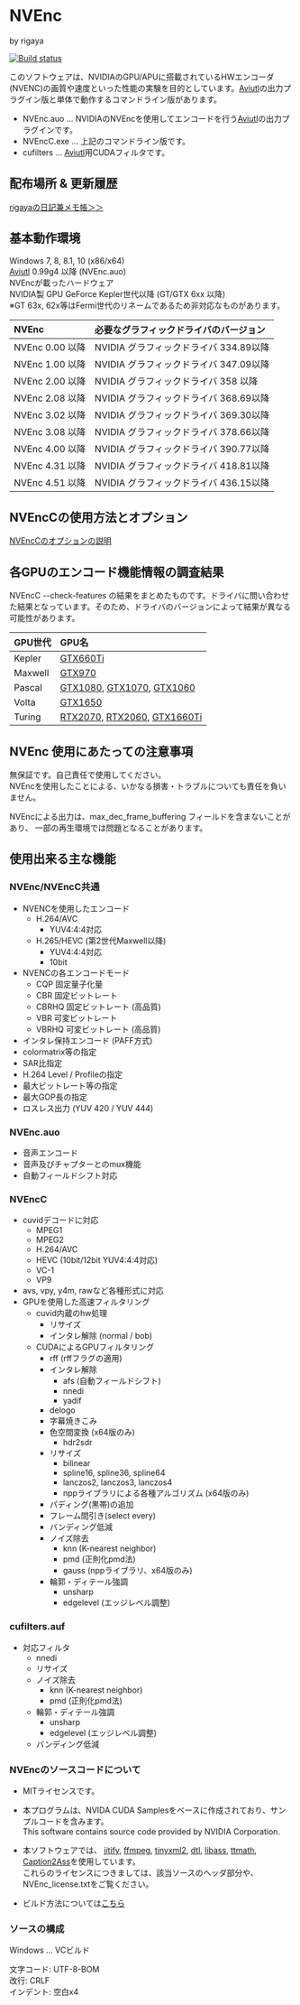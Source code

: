 
# NVEnc  
by rigaya  

[![Build status](https://ci.appveyor.com/api/projects/status/dmlkxw4rbrby0oi9/branch/master?svg=true)](https://ci.appveyor.com/project/rigaya/nvenc/branch/master)  

このソフトウェアは、NVIDIAのGPU/APUに搭載されているHWエンコーダ(NVENC)の画質や速度といった性能の実験を目的としています。[Aviutl](http://spring-fragrance.mints.ne.jp/aviutl/)の出力プラグイン版と単体で動作するコマンドライン版があります。  

- NVEnc.auo … NVIDIAのNVEncを使用してエンコードを行う[Aviutl](http://spring-fragrance.mints.ne.jp/aviutl/)の出力プラグインです。  
- NVEncC.exe … 上記のコマンドライン版です。
- cufilters … [Aviutl](http://spring-fragrance.mints.ne.jp/aviutl/)用CUDAフィルタです。

## 配布場所 & 更新履歴  
[rigayaの日記兼メモ帳＞＞](http://rigaya34589.blog135.fc2.com/blog-category-17.html)  

## 基本動作環境  
Windows 7, 8, 8.1, 10 (x86/x64)  
[Aviutl](http://spring-fragrance.mints.ne.jp/aviutl/) 0.99g4 以降 (NVEnc.auo)  
NVEncが載ったハードウェア  
  NVIDIA製 GPU GeForce Kepler世代以降 (GT/GTX 6xx 以降)  
  ※GT 63x, 62x等はFermi世代のリネームであるため非対応なものがあります。  

|NVEnc|必要なグラフィックドライバのバージョン|
|:--------------|:----------------------------------|
|NVEnc 0.00 以降 | NVIDIA グラフィックドライバ 334.89以降 |
|NVEnc 1.00 以降 | NVIDIA グラフィックドライバ 347.09以降 |
|NVEnc 2.00 以降 | NVIDIA グラフィックドライバ 358   以降 |
|NVEnc 2.08 以降 | NVIDIA グラフィックドライバ 368.69以降 |
|NVEnc 3.02 以降 | NVIDIA グラフィックドライバ 369.30以降 |
|NVEnc 3.08 以降 | NVIDIA グラフィックドライバ 378.66以降 |
|NVEnc 4.00 以降 | NVIDIA グラフィックドライバ 390.77以降 |
|NVEnc 4.31 以降 | NVIDIA グラフィックドライバ 418.81以降 |
|NVEnc 4.51 以降 | NVIDIA グラフィックドライバ 436.15以降 |

## NVEncCの使用方法とオプション  
[NVEncCのオプションの説明](./NVEncC_Options.ja.md)

## 各GPUのエンコード機能情報の調査結果  
NVEncC --check-features の結果をまとめたものです。ドライバに問い合わせた結果となっています。そのため、ドライバのバージョンによって結果が異なる可能性があります。 

| GPU世代 | GPU名 |
|:---|:---|
| Kepler | [GTX660Ti](./GPUFeatures/gtx660ti.txt) |
| Maxwell | [GTX970](./GPUFeatures/gtx970.txt) |
| Pascal | [GTX1080](./GPUFeatures/gtx1080.txt), [GTX1070](./GPUFeatures/gtx1070.txt), [GTX1060](./GPUFeatures/gtx1060.txt) |
| Volta | [GTX1650](./GPUFeatures/gtx1650.txt) |
| Turing | [RTX2070](./GPUFeatures/rtx2070.txt), [RTX2060](./GPUFeatures/rtx2060.txt), [GTX1660Ti](./GPUFeatures/gtx1660ti.txt)  |

## NVEnc 使用にあたっての注意事項  
無保証です。自己責任で使用してください。   
NVEncを使用したことによる、いかなる損害・トラブルについても責任を負いません。  

NVEncによる出力は、max_dec_frame_buffering フィールドを含まないことがあり、
一部の再生環境では問題となることがあります。

## 使用出来る主な機能
### NVEnc/NVEncC共通
- NVENCを使用したエンコード
   - H.264/AVC
      - YUV4:4:4対応
   - H.265/HEVC (第2世代Maxwell以降)
      - YUV4:4:4対応
      - 10bit
- NVENCの各エンコードモード
   - CQP       固定量子化量
   - CBR       固定ビットレート
   - CBRHQ     固定ビットレート (高品質)
   - VBR       可変ビットレート
   - VBRHQ     可変ビットレート (高品質)
- インタレ保持エンコード (PAFF方式)
- colormatrix等の指定
- SAR比指定
- H.264 Level / Profileの指定
- 最大ビットレート等の指定
- 最大GOP長の指定
- ロスレス出力 (YUV 420 / YUV 444)

### NVEnc.auo
- 音声エンコード
- 音声及びチャプターとのmux機能
- 自動フィールドシフト対応

### NVEncC
- cuvidデコードに対応
  - MPEG1
  - MPEG2
  - H.264/AVC
  - HEVC (10bit/12bit YUV4:4:4対応)
  - VC-1
  - VP9
- avs, vpy, y4m, rawなど各種形式に対応
- GPUを使用した高速フィルタリング
  - cuvid内蔵のhw処理
    - リサイズ
    - インタレ解除 (normal / bob)
  - CUDAによるGPUフィルタリング
    - rff (rffフラグの適用)
    - インタレ解除
      - afs (自動フィールドシフト)
      - nnedi
      - yadif
    - delogo
    - 字幕焼きこみ
    - 色空間変換 (x64版のみ)
      - hdr2sdr
    - リサイズ  
      - bilinear
      - spline16, spline36, spline64
      - lanczos2, lanczos3, lanczos4
      - nppライブラリによる各種アルゴリズム (x64版のみ)
    - パディング(黒帯)の追加
    - フレーム間引き(select every)
    - バンディング低減
    - ノイズ除去
      - knn (K-nearest neighbor)
      - pmd (正則化pmd法)
      - gauss (nppライブラリ、x64版のみ)
    - 輪郭・ディテール強調
      - unsharp
      - edgelevel (エッジレベル調整)

### cufilters.auf
- 対応フィルタ
  - nnedi
  - リサイズ
  - ノイズ除去
    - knn (K-nearest neighbor)
    - pmd (正則化pmd法)
  - 輪郭・ディテール強調
    - unsharp
    - edgelevel (エッジレベル調整)
  - バンディング低減

### NVEncのソースコードについて
- MITライセンスです。
- 本プログラムは、NVIDA CUDA Samplesをベースに作成されており、サンプルコードを含みます。  
  This software contains source code provided by NVIDIA Corporation.  
- 本ソフトウェアでは、
  [jitify](https://github.com/NVIDIA/jitify),
  [ffmpeg](https://ffmpeg.org/),
  [tinyxml2](http://www.grinninglizard.com/tinyxml2/),
  [dtl](https://github.com/cubicdaiya/dtl),
  [libass](https://github.com/libass/libass),
  [ttmath](http://www.ttmath.org/),
  [Caption2Ass](https://github.com/maki-rxrz/Caption2Ass_PCR)を使用しています。  
  これらのライセンスにつきましては、該当ソースのヘッダ部分や、NVEnc_license.txtをご覧ください。

- ビルド方法については[こちら](./Build.ja.md)

### ソースの構成
Windows ... VCビルド  

文字コード: UTF-8-BOM  
改行: CRLF  
インデント: 空白x4  
